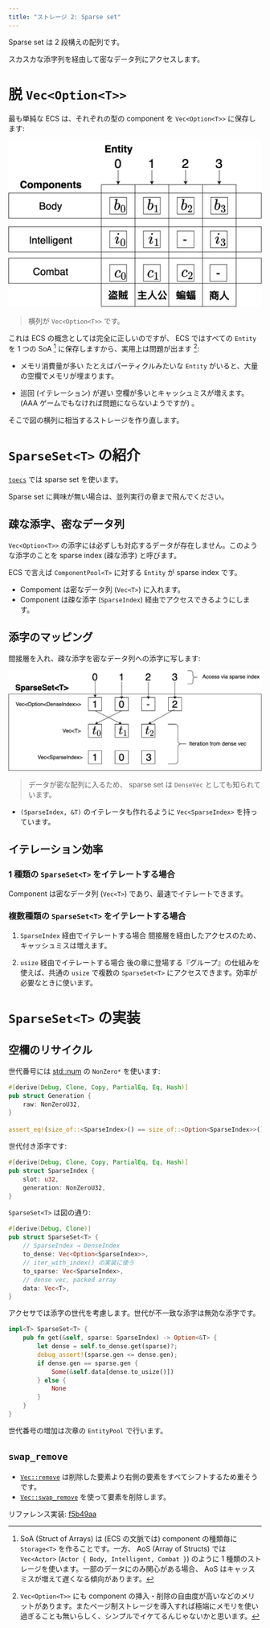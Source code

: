 ```yaml
---
title: "ストレージ 2: Sparse set"
---
```


Sparse set は 2 段構えの配列です。

スカスカな添字列を経由して密なデータ列にアクセスします。

# 脱 `Vec<Option<T>>`

最も単純な ECS は、それぞれの型の component を `Vec<Option<T>>` に保存します:

![](/images/toecs/big-array.png)

> 横列が `Vec<Option<T>>` です。

これは ECS の概念としては完全に正しいのですが、 ECS ではすべての `Entity` を 1 つの SoA [^1] に保存しますから、実用上は問題が出ます [^2]:

* メモリ消費量が多い
たとえばパーティクルみたいな `Entity` がいると、大量の空欄でメモリが埋まります。

* 巡回 (イテレーション) が遅い
空欄が多いとキャッシュミスが増えます。 (AAA ゲームでもなければ問題にならないようですが) 。

そこで図の横列に相当するストレージを作り直します。

# `SparseSet<T>` の紹介

[`toecs`] では sparse set を使います。

Sparse set に興味が無い場合は、並列実行の章まで飛んでください。

[`toecs`]: https://github.com/toyboot4e/toecs

## 疎な添字、密なデータ列

`Vec<Option<T>>` の添字には必ずしも対応するデータが存在しません。このような添字のことを sparse index (疎な添字) と呼びます。

ECS で言えば `ComponentPool<T>` に対する `Entity` が sparse index です。

* Compoment は密なデータ列 (`Vec<T>`) に入れます。
* Component は疎な添字 (`SparseIndex`) 経由でアクセスできるようにします。

## 添字のマッピング

間接層を入れ、疎な添字を密なデータ列への添字に写します:

![](/images/toecs/sparse-set.png)

> データが密な配列に入るため、 sparse set は `DenseVec` としても知られています。

*  `(SparseIndex, &T)` のイテレータも作れるように `Vec<SparseIndex>` を持っています。

## イテレーション効率

### 1 種類の `SparseSet<T>` をイテレートする場合

Component は密なデータ列 (`Vec<T>`) であり、最速でイテレートできます。

### 複数種類の `SparseSet<T>` をイテレートする場合

1. `SparseIndex` 経由でイテレートする場合
  間接層を経由したアクセスのため、キャッシュミスは増えます。

2. `usize` 経由でイテレートする場合
  後の章に登場する『グループ』の仕組みを使えば、共通の `usize` で複数の `SparseSet<T>` にアクセスできます。効率が必要なときに使います。

# `SparseSet<T>` の実装

## 空欄のリサイクル

世代番号には [std::num][num] の `NonZero*` を使います:

```rust:sparse.rs
#[derive(Debug, Clone, Copy, PartialEq, Eq, Hash)]
pub struct Generation {
    raw: NonZeroU32,
}

assert_eq!(size_of::<SparseIndex>() == size_of::<Option<SparseIndex>>());
```

世代付き添字です:

[ga]: https://docs.rs/generational-arena/latest/generational_arena/

```rust:sparse.rs
#[derive(Debug, Clone, Copy, PartialEq, Eq, Hash)]
pub struct SparseIndex {
    slot: u32,
    generation: NonZeroU32,
}
```

[num]: https://doc.rust-lang.org/std/num/index.html

`SparseSet<T>` は図の通り:

```rust:sparse.rs
#[derive(Debug, Clone)]
pub struct SparseSet<T> {
    // SparseIndex → DenseIndex
    to_dense: Vec<Option<SparseIndex>>,
    // iter_with_index() の実装に使う
    to_sparse: Vec<SparseIndex>,
    // dense vec, packed array
    data: Vec<T>,
}
```

アクセサでは添字の世代を考慮します。世代が不一致な添字は無効な添字です。

```rust:sparse.rs
impl<T> SparseSet<T> {
    pub fn get(&self, sparse: SparseIndex) -> Option<&T> {
        let dense = self.to_dense.get(sparse)?;
        debug_assert!(sparse.gen <= dense.gen);
        if dense.gen == sparse.gen {
            Some(&self.data[dense.to_usize()])
        } else {
            None
        }
    }
}
```

世代番号の増加は次章の `EntityPool` で行います。

## `swap_remove`

* [`Vec::remove`][rm] は削除した要素より右側の要素をすべてシフトするため重そうです。
* [`Vec::swap_remove`][swap_rm] を使って要素を削除します。

[rm]: https://doc.rust-lang.org/std/vec/struct.Vec.html#method.remove
[swap_rm]: https://doc.rust-lang.org/std/vec/struct.Vec.html#method.swap_remove

リファレンス実装: [f5b49aa](https://github.com/toyboot4e/toecs/commit/f5b49aae3dbcb6d3a22a94f04fa91c4dd618422e)

[^1]: SoA (Struct of Arrays) は (ECS の文脈では) component の種類毎に `Storage<T>` を作ることです。一方、 AoS (Array of Structs) では `Vec<Actor>` (`Actor { Body, Intelligent, Combat }`) のように 1 種類のストレージを使います。一部のデータにのみ関心がある場合、 AoS はキャッスミスが増えて遅くなる傾向があります。

[^2]: `Vec<Option<T>>` にも component の挿入・削除の自由度が高いなどのメリットがあります。またページ制ストレージを導入すれば極端にメモリを使い過ぎることも無いらしく、シンプルでイケてるんじゃないかと思います。

